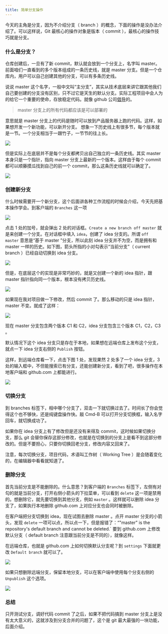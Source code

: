 ```yaml
---
title: 简单分支操作
---
```


今天的主角是分支，因为不介绍分支（ branch ）的概念，下面的操作是没办法介绍了。可以这样说，Git 最核心的操作对象是版本（ commit ），最核心的操作技巧就是分支。

<!-- https://help.github.com/articles/branching-out/ -->

### 什么是分支？

仓库创建后，一旦有了新 commit，默认就会放到一个分支上，名字叫 master。前面咱们一直看到的多个版本组成的一条历史线，就是 master 分支。但是一个仓库内，用户可以自己创建其他的分支，可以有多条历史线。

说说 master 这个名字，一般中文叫“主分支”，其实从技术底层来讲它跟其他我们自己要创建的分支没有区别，只不过它是天生的默认分支。实际工程项目中会人为的给它一个重要的使命，存放稳定代码。就像 github 公司[倡导](http://scottchacon.com/2011/08/31/github-flow.html)的。

> master 分支上的所有代码都应该是可以部署的

意思就是 master 分支上的代码是随时可以放到产品服务器上跑的代码。这样，如果想开发一个新功能，可以新开分支。 想象一下历史线上有很多节，每个版本就是一节。一个分支相当于一跟竹子，一节节的往上长。

![](https://github.com/happypeter/gitbeijing/blob/master/data/posts/images/simple_branching/bamboo.jpeg)

但是实际上在底层并不是每个分支都拷贝出自己独立的一条历史线。其实 master 本身只是一个指针，指向 master 分支上最新的一个版本。这样由于每个 commit 都可以顺藤摸瓜找到自己的前一个 commit，那么这条历史线就可以确定了。

![](https://github.com/happypeter/gitbeijing/blob/master/data/posts/images/simple_branching/master_branch.png?raw=true)

### 创建新分支

什么时候需要开一个新分支，这个后面讲各种工作流程的时候会介绍，今天先把基本操作学会。到客户端的 `Branches` 这一项

![](https://github.com/happypeter/gitbeijing/blob/master/data/posts/images/simple_branching/create.png?raw=true)

点击 1 处的加号，就会弹出 2 处的对话框。`Create a new branch off master` 就是来创建一个分支。在对话框中填入 `idea`，创建了 idea 分支的。所谓 `off master` 意思是“基于 master ”分支，所以此刻 idea 分支并不为空，而是拥有和 master 一样的历史。如下图，箭头所指的小对勾表示“当前分支”（ current branch ）已经自动切换到 idea 分支。

![](https://github.com/happypeter/gitbeijing/blob/master/data/posts/images/simple_branching/idea_branch.png?raw=true)

但是，在底层这个的实现是非常巧妙的，就是又创建一个新的 idea 指针，跟 master 指针指向同一个版本，根本没有拷贝历史线。

![](https://github.com/happypeter/gitbeijing/blob/master/data/posts/images/simple_branching/new_branch.png?raw=true)

如果现在我对项目做一下修改，然后 commit 了。那么移动的只是 idea 指针，master 不变。就成了这样：

![](https://github.com/happypeter/gitbeijing/blob/master/data/posts/images/simple_branching/new_branch_commit.png?raw=true)

现在 master 分支包含两个版本 C1 和 C2，idea 分支包含三个版本 C1，C2，C3 。

默认情况下这个 idea 分支只是存在于本地，如果想在远端仓库上发布这个分支，就点一下 idea 分支右侧的 `Publish` 按钮。

这样，到远端仓库看一下，点击下图 1 处，发现果然 2 处多了一个 idea 分支，3 处的输入框中，不但能搜索已有分支，还能创建新分支，看到了吧，很多操作在本地客户端和 github.com 上都能进行。

![](https://github.com/happypeter/gitbeijing/blob/master/data/posts/images/simple_branching/github_idea_branch.png?raw=true)

### 切换分支

到 branches 标签下，相中哪个分支了，双击一下就切换过去了。时间长了你会觉得这个也不够快，还是纯键盘操作快。敲 Cmd-B 可以打开分支切换框，输入名字回车，就切换成功了。

如果你在 idea 分支上有了修改但是还没有来得及 commit，这时候如果切换分支，那么 git 会替你保存这部分修改，也就是在切换到的分支上是看不到这部分修改的。但是不要担心，只要你切换回老分支，修改内容又回来了。

注意，每次切换分支，项目代码，术语叫工作树（ Working Tree ）是会随着变化的，在编辑器中看看就知道了。

<!-- https://help.github.com/articles/why-did-my-changes-disappear-when-switching-branches/ -->

### 删除分支

首先当前分支是不能删除的。什么意思？到客户端的 `Branches` 标签下，左侧有对勾的就是当前分支，打开右侧小箭头的下拉菜单，可以看到 `delete` 这一项是禁用的。想删除它，就先要切换到其他分支，例如 `master` 。这样就可以删除 idea 分支了，如果执行本地删除 github.com 上对应分支也会同时被删除。

在客户端把分支切换到 idea，现在试图去删除 master 。点开 master 分支的小箭头，发现 `delete` 一项可以点，所以点一下，但是报错了：“"master" is the repository's default branch and cannot be deleted.` 要到 github.com 上修改默认分支（ default branch 注意跟当前分支是不同的），就像这样。

在远端仓库，也就是 github.com 上如何切换默认分支呢？到 `settings` 下面就更改 `Default branch` 就可以了。

![](https://github.com/happypeter/gitbeijing/blob/master/data/posts/images/simple_branching/default_branch.png?raw=true)

如果只想删除远端分支，保留本地分支，可以在客户端中使用每个分支右侧的 `Unpublish` 这个选项。

![](https://github.com/happypeter/gitbeijing/blob/master/data/posts/images/simple_branching/unpublish.png?raw=true)

### 总结

只开测试分支，调好代码 commit 了之后，如果不把代码搞到 master 分支上是没有太大意义的，这就涉及到分支合并的问题了，这个是 git 最大最强的一块功能，后面介绍。
